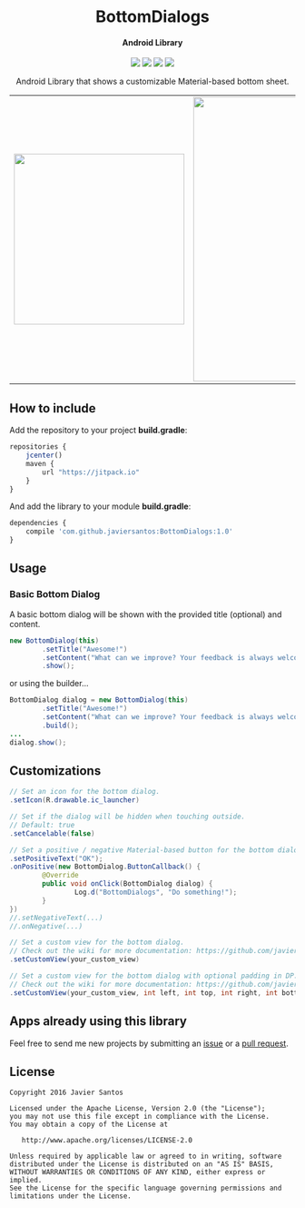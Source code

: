 <h1 align="center">BottomDialogs</h1>
<h4 align="center">Android Library</h4>

<p align="center">
  <a target="_blank" href="https://android-arsenal.com/api?level=11"><img src="https://img.shields.io/badge/API-11%2B-orange.svg"></a>
  <a target="_blank" href="https://travis-ci.org/javiersantos/BottomDialogs"><img src="https://travis-ci.org/javiersantos/BottomDialogs.svg?branch=master"></a>
  <a target="_blank" href="https://www.paypal.me/javiersantos" title="Donate using PayPal"><img src="https://img.shields.io/badge/paypal-donate-yellow.svg" /></a>
  <a target="_blank" href="http://patreon.com/javiersantos" title="Donate using Patreon"><img src="https://img.shields.io/badge/patreon-donate-yellow.svg" /></a>
</p>

<p align="center">Android Library that shows a customizable Material-based bottom sheet.</p>

<table>
    <tr>
        <td>
            <img src="https://raw.githubusercontent.com/javiersantos/BottomDialogs/master/Screenshots/gif-1.gif" height="300" />
        </td>
        <td>
            <img src="https://raw.githubusercontent.com/javiersantos/BottomDialogs/master/Screenshots/gif-2.gif" width="500" />
        </td>
    </tr>
</table>

## How to include
Add the repository to your project **build.gradle**:

```Javascript
repositories {
    jcenter()
    maven {
        url "https://jitpack.io"
    }
}
```

And add the library to your module **build.gradle**:

```Javascript
dependencies {
    compile 'com.github.javiersantos:BottomDialogs:1.0'
}
```

## Usage
### Basic Bottom Dialog
A basic bottom dialog will be shown with the provided title (optional) and content.

```Java
new BottomDialog(this)
        .setTitle("Awesome!")
        .setContent("What can we improve? Your feedback is always welcome.")
        .show();
```
or using the builder...

```Java
BottomDialog dialog = new BottomDialog(this)
        .setTitle("Awesome!")
        .setContent("What can we improve? Your feedback is always welcome.")
        .build();
...
dialog.show();
```


## Customizations

```Java
// Set an icon for the bottom dialog.
.setIcon(R.drawable.ic_launcher)
```
```Java
// Set if the dialog will be hidden when touching outside.
// Default: true
.setCancelable(false)
```
```Java
// Set a positive / negative Material-based button for the bottom dialog.
.setPositiveText("OK");
.onPositive(new BottomDialog.ButtonCallback() {
        @Override
        public void onClick(BottomDialog dialog) {
                Log.d("BottomDialogs", "Do something!");
        }
})
//.setNegativeText(...)
//.onNegative(...)
```
```Java
// Set a custom view for the bottom dialog.
// Check out the wiki for more documentation: https://github.com/javiersantos/BottomDialogs/wiki/Adding-a-custom-view
.setCustomView(your_custom_view)

// Set a custom view for the bottom dialog with optional padding in DP.
// Check out the wiki for more documentation: https://github.com/javiersantos/BottomDialogs/wiki/Adding-a-custom-view
.setCustomView(your_custom_view, int left, int top, int right, int bottom)
```

## Apps already using this library
Feel free to send me new projects by submitting an [issue](https://github.com/javiersantos/BottomDialogs/issues) or a [pull request](https://github.com/javiersantos/BottomDialogs/pulls).

## License
	Copyright 2016 Javier Santos

	Licensed under the Apache License, Version 2.0 (the "License");
	you may not use this file except in compliance with the License.
	You may obtain a copy of the License at

	   http://www.apache.org/licenses/LICENSE-2.0

	Unless required by applicable law or agreed to in writing, software
	distributed under the License is distributed on an "AS IS" BASIS,
	WITHOUT WARRANTIES OR CONDITIONS OF ANY KIND, either express or implied.
	See the License for the specific language governing permissions and
	limitations under the License.
